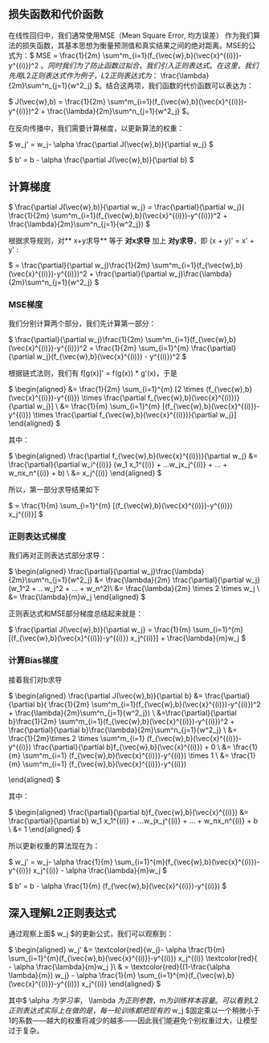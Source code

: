 ## 损失函数和代价函数
在线性回归中，我们通常使用MSE（Mean Square Error, 均方误差） 作为我们算法的损失函数，其基本思想为衡量预测值和真实结果之间的绝对距离。MSE的公式为：$ MSE = \frac{1}{2m} \sum^m_{i=1}(f_{\vec{w},b}(\vec{x}^{(i)})-y^{(i)})^2 $。同时我们为了防止函数过拟合，我们引入正则表达式。在这里，我们先用L2正则表达式作为例子，L2正则表达式为：$ \frac{\lambda}{2m}\sum^n_{j=1}{w^2_j} $。结合这两项，我们函数的代价函数可以表达为：

$ J(\vec{w},b) = \frac{1}{2m} \sum^m_{i=1}(f_{\vec{w},b}(\vec{x}^{(i)})-y^{(i)})^2 + \frac{\lambda}{2m}\sum^n_{j=1}{w^2_j} $。

在反向传播中，我们需要计算梯度，以更新算法的权重：

$ w_j' = w_j- \alpha \frac{\partial J(\vec{w},b)}{\partial w_j} $

$ b' = b - \alpha \frac{\partial J(\vec{w},b)}{\partial b} $

## 计算梯度
$ \frac{\partial J(\vec{w},b)}{\partial w_j}  = \frac{\partial}{\partial w_j}( \frac{1}{2m} \sum^m_{i=1}(f_{\vec{w},b}(\vec{x}^{(i)})-y^{(i)})^2 + \frac{\lambda}{2m}\sum^n_{j=1}{w^2_j})  $

根据求导规则，对** x+y求导** 等于 **对x求导** 加上 **对y求导**，即 (x + y)' = x' + y' :

$  = \frac{\partial}{\partial w_j}\frac{1}{2m} \sum^m_{i=1}(f_{\vec{w},b}(\vec{x}^{(i)})-y^{(i)})^2   + \frac{\partial}{\partial w_j}\frac{\lambda}{2m}\sum^n_{j=1}{w^2_j} $

### MSE梯度
我们分别计算两个部分，我们先计算第一部分：

$ 
\frac{\partial}{\partial w_j}\frac{1}{2m} \sum^m_{i=1}(f_{\vec{w},b}(\vec{x}^{(i)})-y^{(i)})^2 = \frac{1}{2m} \sum_{i=1}^{m} \frac{\partial}{\partial w_j}(f_{\vec{w},b}(\vec{x}^{(i)}) - y^{(i)})^2 $

根据链式法则，我们有 f[g(x)]' = f(g(x)) * g'(x)，于是

$ \begin{aligned}
 &= \frac{1}{2m} \sum_{i=1}^{m} [2 \times (f_{\vec{w},b}(\vec{x}^{(i)})-y^{(i)}) \times \frac{\partial f_{\vec{w},b}(\vec{x}^{(i)})}{\partial w_j}] \\
&= \frac{1}{m} \sum_{i=1}^{m} [(f_{\vec{w},b}(\vec{x}^{(i)})-y^{(i)}) \times \frac{\partial f_{\vec{w},b}(\vec{x}^{(i)})}{\partial w_j}]
\end{aligned} $

其中：

$ \begin{aligned}
\frac{\partial f_{\vec{w},b}(\vec{x}^{(i)})}{\partial w_j} 
&= \frac{\partial}{\partial w_i^{(i)}}  (w_1 x_1^{(i)} + ...w_jx_j^{(i)} + ... + w_nx_n^{(i)} + b) \\
&= x_j^{(i)}
\end{aligned} $

所以，第一部分求导结果如下

$ = \frac{1}{m} \sum_{i=1}^{m} [(f_{\vec{w},b}(\vec{x}^{(i)})-y^{(i)}) x_j^{(i)}] $

### 正则表达式梯度
我们再对正则表达式部分求导：

$ \begin{aligned}
\frac{\partial}{\partial w_j}\frac{\lambda}{2m}\sum^n_{j=1}{w^2_j} &= \frac{\lambda}{2m} \frac{\partial}{\partial w_j} (w_1^2 + .. w_j^2 + ... + w_n^2)\\
&=  \frac{\lambda}{2m} \times 2 \times w_j \\
&= \frac{\lambda}{m}w_j
\end{aligned} $

正则表达式和MSE部分梯度总结起来就是：

$ \frac{\partial J(\vec{w},b)}{\partial w_j} = \frac{1}{m} \sum_{i=1}^{m} [(f_{\vec{w},b}(\vec{x}^{(i)})-y^{(i)}) x_j^{(i)}] + \frac{\lambda}{m}w_j $

### 计算Bias梯度
接着我们对b求导

$ \begin{aligned}
\frac{\partial J(\vec{w},b)}{\partial b} &=  \frac{\partial}{\partial b}( \frac{1}{2m} \sum^m_{i=1}(f_{\vec{w},b}(\vec{x}^{(i)})-y^{(i)})^2 + \frac{\lambda}{2m}\sum^n_{j=1}{w^2_j}) \\ 
&=\frac{\partial}{\partial b}\frac{1}{2m} \sum^m_{i=1}(f_{\vec{w},b}(\vec{x}^{(i)})-y^{(i)})^2   + \frac{\partial}{\partial b}\frac{\lambda}{2m}\sum^n_{j=1}{w^2_j} \\
&= \frac{1}{2m}\times 2 \times \sum^m_{i=1}  (f_{\vec{w},b}(\vec{x}^{(i)})-y^{(i)})  \frac{\partial}{\partial b}f_{\vec{w},b}(\vec{x}^{(i)}) + 0 \\
&= \frac{1}{m} \sum^m_{i=1} (f_{\vec{w},b}(\vec{x}^{(i)})-y^{(i)}) \times 1 \\
&= \frac{1}{m} \sum^m_{i=1} (f_{\vec{w},b}(\vec{x}^{(i)})-y^{(i)})

\end{aligned} $

其中：

$ \begin{aligned}
\frac{\partial}{\partial b}f_{\vec{w},b}(\vec{x}^{(i)}) &= \frac{\partial}{\partial b}  w_1 x_1^{(i)} + ...w_jx_j^{(i)} + ... + w_nx_n^{(i)} + b \\
&= 1
\end{aligned} $

所以更新权重的算法现在为：

$ w_j' = w_j- \alpha \frac{1}{m} \sum_{i=1}^{m}(f_{\vec{w},b}(\vec{x}^{(i)})-y^{(i)}) x_j^{(i)} - \alpha \frac{\lambda}{m}w_j $

$ b' = b - \alpha \frac{1}{m} (f_{\vec{w},b}(\vec{x}^{(i)})-y^{(i)}) $

## 深入理解L2正则表达式
通过观察上面$ w_j $的更新公式，我们可以观察到：

$ \begin{aligned}
w_j' &= \textcolor{red}{w_j}- \alpha \frac{1}{m} \sum_{i=1}^{m}(f_{\vec{w},b}(\vec{x}^{(i)})-y^{(i)}) x_j^{(i)} \textcolor{red}{ - \alpha \frac{\lambda}{m}w_j }\\
& = \textcolor{red}{(1-\frac{\alpha \lambda}{m}) w_j} - \alpha \frac{1}{m} \sum_{i=1}^{m}(f_{\vec{w},b}(\vec{x}^{(i)})-y^{(i)}) x_j^{(i)}
\end{aligned} $

其中$ \alpha $为学习率，$ \lambda $为正则参数，m 为训练样本容量。可以看到L2正则表达式实际上在做的是，每一轮训练都把现有的$ w_j $固定乘以一个稍微小于1的系数——越大的权重将减少的越多——因此我们能避免个别权重过大，让模型过于复杂。

